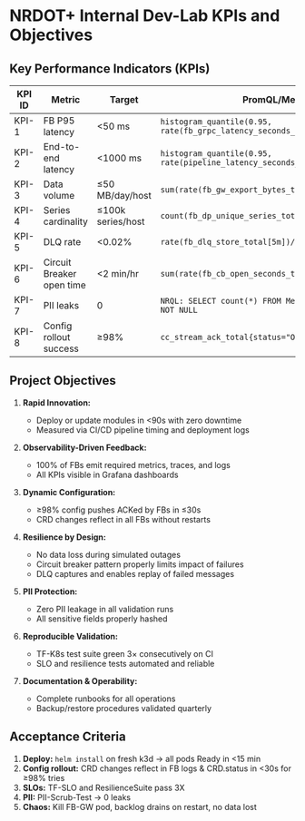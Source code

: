 # NRDOT+ Internal Dev-Lab KPIs and Objectives

## Key Performance Indicators (KPIs)

| KPI ID | Metric                    | Target             | PromQL/Measurement                                                           |
| ------ | ------------------------- | ------------------ | ---------------------------------------------------------------------------- |
| KPI-1  | FB P95 latency            | <50 ms             | `histogram_quantile(0.95, rate(fb_grpc_latency_seconds_bucket[5m]))`         |
| KPI-2  | End-to-end latency        | <1000 ms           | `histogram_quantile(0.95, rate(pipeline_latency_seconds_bucket[5m]))`        |
| KPI-3  | Data volume               | ≤50 MB/day/host    | `sum(rate(fb_gw_export_bytes_total[5m])) by (host)`                          |
| KPI-4  | Series cardinality        | ≤100k series/host  | `count(fb_dp_unique_series_total) by (host)`                                 |
| KPI-5  | DLQ rate                  | <0.02%             | `rate(fb_dlq_store_total[5m])/rate(fb_gw_export_total[5m])`                  |
| KPI-6  | Circuit Breaker open time | <2 min/hr          | `sum(rate(fb_cb_open_seconds_total[1h]))`                                    |
| KPI-7  | PII leaks                 | 0                  | `NRQL: SELECT count(*) FROM Metric WHERE command_line IS NOT NULL`           |
| KPI-8  | Config rollout success    | ≥98%               | `cc_stream_ack_total{status="OK"} / cc_stream_push_total`                    |

## Project Objectives

1. **Rapid Innovation:** 
   - Deploy or update modules in <90s with zero downtime
   - Measured via CI/CD pipeline timing and deployment logs

2. **Observability-Driven Feedback:** 
   - 100% of FBs emit required metrics, traces, and logs
   - All KPIs visible in Grafana dashboards

3. **Dynamic Configuration:** 
   - ≥98% config pushes ACKed by FBs in ≤30s
   - CRD changes reflect in all FBs without restarts

4. **Resilience by Design:** 
   - No data loss during simulated outages
   - Circuit breaker pattern properly limits impact of failures
   - DLQ captures and enables replay of failed messages

5. **PII Protection:** 
   - Zero PII leakage in all validation runs
   - All sensitive fields properly hashed

6. **Reproducible Validation:** 
   - TF-K8s test suite green 3× consecutively on CI
   - SLO and resilience tests automated and reliable

7. **Documentation & Operability:** 
   - Complete runbooks for all operations
   - Backup/restore procedures validated quarterly

## Acceptance Criteria

1. **Deploy:** `helm install` on fresh k3d → all pods Ready in <15 min
2. **Config rollout:** CRD changes reflect in FB logs & CRD.status in <30s for ≥98% tries
3. **SLOs:** TF-SLO and ResilienceSuite pass 3X
4. **PII:** PII-Scrub-Test → 0 leaks
5. **Chaos:** Kill FB-GW pod, backlog drains on restart, no data lost
